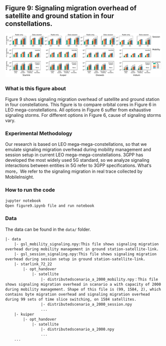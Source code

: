 ## Figure 9: Signaling migration overhead of satellite and ground station in four constellations.

<div align=center><img src="./figure9.pdf" width=""></div>

### What is this figure about
Figure 9 shows signaling migration overhead of satellite and ground station in four constellations.
This figure is to compare orbital cores in Figure 6 in LEO mega-constellations.
All options in Figure 6 suffer from exhaustive signaling storms. For different options in Figure 6, cause of signaling storms vary. 

### Experimental Methodology
Our research is based on LEO mega-mega-constellations, so that we emulate signaling migration overhead during mobility management and session setup in current LEO mega-mega-constellations.
3GPP has developed the most widely used 5G standard, so we analyze signaling interactions between entities in 5G refer to 3GPP specifications. What‘s more，We refer to the signaling migration in real trace collected by MobileInsight.

### How to run the code
```
jupyter notebook
Open figure9.ipynb file and run notebook
```

### Data
The data can be found in the `data/` folder.

	|- data
		|- gsl_mobility_signaling.npy:This file shows signaling migration overhead during mobility management in ground station-satellite-link.
		|- gsl_session_signaling.npy:This file shows signaling migration overhead during session setup in ground station-satellite-link.
		|- starlink_72_22
			|- opt_handover
				|- satellite
					|- distributedscenario_a_2000_mobility.npy：This file shows signaling migration overhead in scanario a with capacity of 2000 during mobility management. Shape of this file is (99, 1584, 2), which contains byte migration overhead and signaling migration overhead during 99 sets of time slice switching, on 1584 satellites.
					|- distributedscenario_a_2000_session.npy
					...
		|- kuiper
			|- opt_handover
				|- satellite
					|- distributedscenario_a_2000.npy
					...
		...


